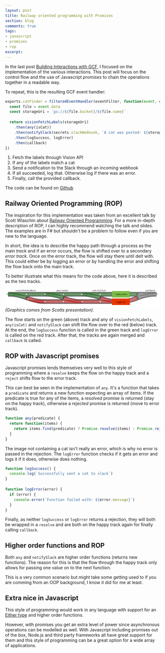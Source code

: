 ```yaml
---
layout: post
title: Railway oriented programming with Promises
section: blog
comments: true
tags:
- javascript
- promises
- rop
excerpt:
---
```


In the last post [Building Interactions with GCF](/blog/building-interactions-with-gcf), I focused on the implementation of the various interactions. This post will focus on the control flow and the use of Javascript _promises_ to chain the operations together in a readable way.

To repeat, this is the resulting GCF event handler:

```javascript
exports.catFinder = filteredEventHandler(eventFilter, function(event, callback) {
  const file = event.data
  const storageUri = `gs://${file.bucket}/${file.name}`

  return visionFetchLabels(storageUri)
    .then(any(isCat))
    .then(notifySlack(secrets.slackWebhook, `A cat was posted: ${storageUri}`))
    .then(logSuccess, logError)
    .then(callback)
})
```

1. Fetch the labels through Vision API
2. If any of the labels match a cat
3. Send a notification to the Slack through an incoming webhook
4. If all succeeded, log that. Otherwise log if there was an error.
5. Finally, call the provided callback.

The code can be found on [Github](https://github.com/hallski/cat-finder)

## Railway Oriented Programming (ROP)
The inspiration for this implementation was taken from an excellent talk by Scott Wlaschin about [Railway Oriented Programming](http://fsharpforfunandprofit.com/rop/). For a more in-depth description of ROP, I can highly recommend watching the talk and slides. The examples are in F# but shouldn't be a problem to follow even if you are new to the language.

In short, the idea is to describe the happy path through a process as the main _track_ and if an error occurs, the flow is shifted over to a secondary _error track_. Once on the error track, the flow will stay there until delt with. This could either be by logging an error or by handling the error and shifting the flow back onto the main track.

To better illustrate what this means for the code above, here it is described as the two tracks.

![Resulting App](/images/posts/rop-catfinder.png)
_(Graphics comes from Scotts presentation)._

The flow starts on the green (above) track and any of `visionFetchLabels`, `any(isCat)` and `notifySlack` can shift the flow over to the red (below) track. At the end, the `logSuccess` function is called in the green track and `logError` is called on the red track. After that, the tracks are again merged and `callback` is called.

## ROP with Javascript promises
Javascript promises lends themselves very well to this style of programming where a `resolve` keeps the flow on the happy track and a `reject` shifts flow to the error track.

This can best be seen in the implementation of `any`. It's a function that takes a `predicate` and returns a new function expecting an array of items. If the predicate is true for any of the items, a _resolved_ promise is returned (stay on the happy track), otherwise a _rejected_ promise is returned (move to error track).

```javascript
function any(predicate) {
  return function(items) {
    return items.find(predicate) ? Promise.resolve(items) : Promise.reject()
  }
}
```

The image not containing a cat isn't really an error, which is why no error is passed in the rejection. The `logError` function checks if it gets an error and logs it if it does, otherwise does nothing.

```javascript
function logSuccess() {
  console.log(`Successfully sent a cat to slack`)
}

function logError(error) {
  if (error) {
    console.error(`Function failed with: ${error.message}`)
  }
}
```

Finally, as neither `logSuccess` or `logError` returns a rejection, they will both be wrapped in a `resolve` and are both on the happy track again for finally calling `callback`.

## Higher order functions and ROP
Both `any` and `notifySlack` are higher order functions (returns new functions). The reason for this is that the flow through the happy track only allows for passing one value on to the next function.

This is a very common scenario but might take some getting used to if you are comming from an OOP background, I know it did for me at least.

## Extra nice in Javascript
This style of programming would work in any language with support for an [Either type](https://www.schoolofhaskell.com/school/starting-with-haskell/basics-of-haskell/10_Error_Handling#the-either-monad) and higher order functions.

However, with promises you get an extra level of power since asynchronous operations can be modelled as well. With Javascript including promises out of the box, Node.js and third party frameworks all have great support for them and this style of programming can be a great option for a wide array of applications.
